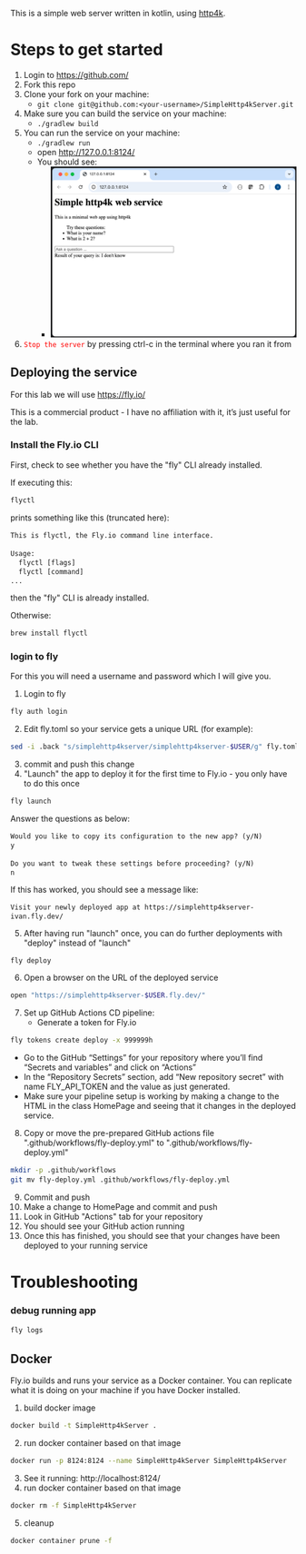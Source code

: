 This is a simple web server written in kotlin, using [http4k](https://www.http4k.org/).

# Steps to get started

1. Login to https://github.com/
2. Fork this repo
3. Clone your fork on your machine:
    - ```git clone git@github.com:<your-username>/SimpleHttp4kServer.git```
4. Make sure you can build the service on your machine:
    - ```./gradlew build```
5. You can run the service on your machine:
    - ```./gradlew run```
    - open http://127.0.0.1:8124/
    - You should see:
        - <img src="Screenshot.png" width="500px"/>
6. <code style="color:red">Stop the server</code> by pressing ctrl-c in the terminal where you ran it from

## Deploying the service

For this lab we will use https://fly.io/

This is a commercial product - I have no affiliation with it, it’s just useful for the lab.

### Install the Fly.io CLI

First, check to see whether you have the "fly" CLI already installed.

If executing this:
```bash
flyctl
```
prints something like this (truncated here):
```
This is flyctl, the Fly.io command line interface.

Usage:
  flyctl [flags]
  flyctl [command]
...
```
then the "fly" CLI is already installed.

Otherwise:
```bash
brew install flyctl
```

### login to fly

For this you will need a username and password which I will give you.

1. Login to fly
```bash
fly auth login
```
2. Edit fly.toml so your service gets a unique URL (for example):
```bash
sed -i .back "s/simplehttp4kserver/simplehttp4kserver-$USER/g" fly.toml
```
3. commit and push this change
4. "Launch" the app to deploy it for the first time to Fly.io - you only have to do this once
```bash
fly launch
```
Answer the questions as below:
```
Would you like to copy its configuration to the new app? (y/N)
y

Do you want to tweak these settings before proceeding? (y/N)
n
```
If this has worked, you should see a message like:
```text
Visit your newly deployed app at https://simplehttp4kserver-ivan.fly.dev/
```
5. After having run "launch" once, you can do further deployments with "deploy" instead of "launch"
```bash
fly deploy
```
6. Open a browser on the URL of the deployed service
```bash
open "https://simplehttp4kserver-$USER.fly.dev/"
```
7. Set up GitHub Actions CD pipeline:
    - Generate a token for Fly.io
```bash
fly tokens create deploy -x 999999h
```
- Go to the GitHub “Settings” for your repository where you’ll find “Secrets and variables” and click on “Actions”
- In the “Repository Secrets” section, add “New repository secret” with name FLY_API_TOKEN and the value as just generated.
- Make sure your pipeline setup is working by making a change to the HTML in the class HomePage and seeing that it changes in the deployed service.
8. Copy or move the pre-prepared GitHub actions file ".github/workflows/fly-deploy.yml" to ".github/workflows/fly-deploy.yml"
```bash
mkdir -p .github/workflows
git mv fly-deploy.yml .github/workflows/fly-deploy.yml
```
9. Commit and push
10. Make a change to HomePage and commit and push
11. Look in GitHub "Actions" tab for your repository
12. You should see your GitHub action running
13. Once this has finished, you should see that your changes have been deployed to your running service

# Troubleshooting

### debug running app

```bash
fly logs
```

## Docker

Fly.io builds and runs your service as a Docker container.
You can replicate what it is doing on your machine if you have Docker installed.

1. build docker image
```bash
docker build -t SimpleHttp4kServer .
```
2. run docker container based on that image
```bash
docker run -p 8124:8124 --name SimpleHttp4kServer SimpleHttp4kServer
```
3. See it running: http://localhost:8124/
4. run docker container based on that image
```bash
docker rm -f SimpleHttp4kServer
```
5. cleanup
```bash
docker container prune -f
```
